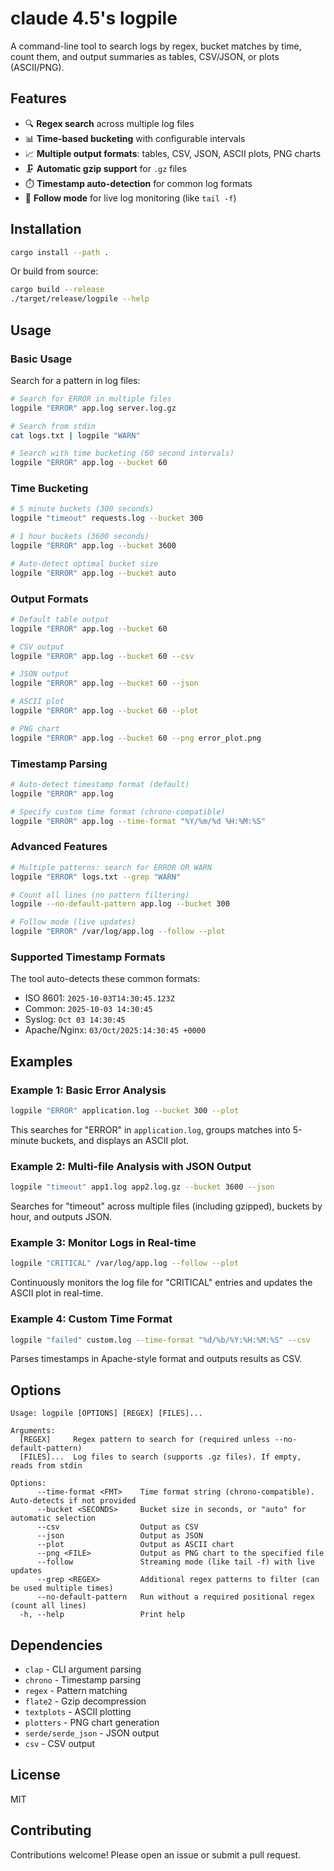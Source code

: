 # claude 4.5's logpile

A command-line tool to search logs by regex, bucket matches by time, count them, and output summaries as tables, CSV/JSON, or plots (ASCII/PNG).

## Features

- 🔍 **Regex search** across multiple log files
- 📊 **Time-based bucketing** with configurable intervals
- 📈 **Multiple output formats**: tables, CSV, JSON, ASCII plots, PNG charts
- 🗜️ **Automatic gzip support** for `.gz` files
- ⏱️ **Timestamp auto-detection** for common log formats
- 🔄 **Follow mode** for live log monitoring (like `tail -f`)

## Installation

```bash
cargo install --path .
```

Or build from source:

```bash
cargo build --release
./target/release/logpile --help
```

## Usage

### Basic Usage

Search for a pattern in log files:

```bash
# Search for ERROR in multiple files
logpile "ERROR" app.log server.log.gz

# Search from stdin
cat logs.txt | logpile "WARN"

# Search with time bucketing (60 second intervals)
logpile "ERROR" app.log --bucket 60
```

### Time Bucketing

```bash
# 5 minute buckets (300 seconds)
logpile "timeout" requests.log --bucket 300

# 1 hour buckets (3600 seconds)
logpile "ERROR" app.log --bucket 3600

# Auto-detect optimal bucket size
logpile "ERROR" app.log --bucket auto
```

### Output Formats

```bash
# Default table output
logpile "ERROR" app.log --bucket 60

# CSV output
logpile "ERROR" app.log --bucket 60 --csv

# JSON output
logpile "ERROR" app.log --bucket 60 --json

# ASCII plot
logpile "ERROR" app.log --bucket 60 --plot

# PNG chart
logpile "ERROR" app.log --bucket 60 --png error_plot.png
```

### Timestamp Parsing

```bash
# Auto-detect timestamp format (default)
logpile "ERROR" app.log

# Specify custom time format (chrono-compatible)
logpile "ERROR" app.log --time-format "%Y/%m/%d %H:%M:%S"
```

### Advanced Features

```bash
# Multiple patterns: search for ERROR OR WARN
logpile "ERROR" logs.txt --grep "WARN"

# Count all lines (no pattern filtering)
logpile --no-default-pattern app.log --bucket 300

# Follow mode (live updates)
logpile "ERROR" /var/log/app.log --follow --plot
```

### Supported Timestamp Formats

The tool auto-detects these common formats:

- ISO 8601: `2025-10-03T14:30:45.123Z`
- Common: `2025-10-03 14:30:45`
- Syslog: `Oct 03 14:30:45`
- Apache/Nginx: `03/Oct/2025:14:30:45 +0000`

## Examples

### Example 1: Basic Error Analysis

```bash
logpile "ERROR" application.log --bucket 300 --plot
```

This searches for "ERROR" in `application.log`, groups matches into 5-minute buckets, and displays an ASCII plot.

### Example 2: Multi-file Analysis with JSON Output

```bash
logpile "timeout" app1.log app2.log.gz --bucket 3600 --json
```

Searches for "timeout" across multiple files (including gzipped), buckets by hour, and outputs JSON.

### Example 3: Monitor Logs in Real-time

```bash
logpile "CRITICAL" /var/log/app.log --follow --plot
```

Continuously monitors the log file for "CRITICAL" entries and updates the ASCII plot in real-time.

### Example 4: Custom Time Format

```bash
logpile "failed" custom.log --time-format "%d/%b/%Y:%H:%M:%S" --csv
```

Parses timestamps in Apache-style format and outputs results as CSV.

## Options

```
Usage: logpile [OPTIONS] [REGEX] [FILES]...

Arguments:
  [REGEX]     Regex pattern to search for (required unless --no-default-pattern)
  [FILES]...  Log files to search (supports .gz files). If empty, reads from stdin

Options:
      --time-format <FMT>    Time format string (chrono-compatible). Auto-detects if not provided
      --bucket <SECONDS>     Bucket size in seconds, or "auto" for automatic selection
      --csv                  Output as CSV
      --json                 Output as JSON
      --plot                 Output as ASCII chart
      --png <FILE>           Output as PNG chart to the specified file
      --follow               Streaming mode (like tail -f) with live updates
      --grep <REGEX>         Additional regex patterns to filter (can be used multiple times)
      --no-default-pattern   Run without a required positional regex (count all lines)
  -h, --help                 Print help
```

## Dependencies

- `clap` - CLI argument parsing
- `chrono` - Timestamp parsing
- `regex` - Pattern matching
- `flate2` - Gzip decompression
- `textplots` - ASCII plotting
- `plotters` - PNG chart generation
- `serde/serde_json` - JSON output
- `csv` - CSV output

## License

MIT

## Contributing

Contributions welcome! Please open an issue or submit a pull request.


